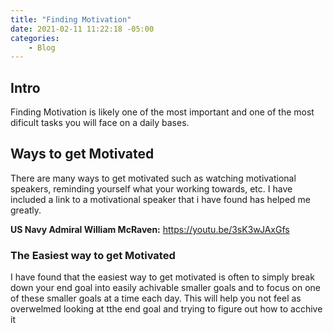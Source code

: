 ```yaml
---
title: "Finding Motivation"
date: 2021-02-11 11:22:18 -05:00
categories:
    - Blog
---
```


## Intro
Finding Motivation is likely one of the most important and one of the most dificult tasks you will face on a daily bases.

## Ways to get Motivated
There are many ways to get motivated such as watching motivational speakers, reminding yourself what your working towards, etc. I have included a link to a motivational speaker that i have found has helped me greatly.


**US Navy Admiral William McRaven:** https://youtu.be/3sK3wJAxGfs

###  The Easiest way to get Motivated
I have found that the easiest way to get motivated is often to simply break down your end goal into easily achivable smaller goals and to focus on one of these smaller goals at a time each day. This will help you not feel as overwelmed looking at tthe end goal and trying to figure out how to acchive it